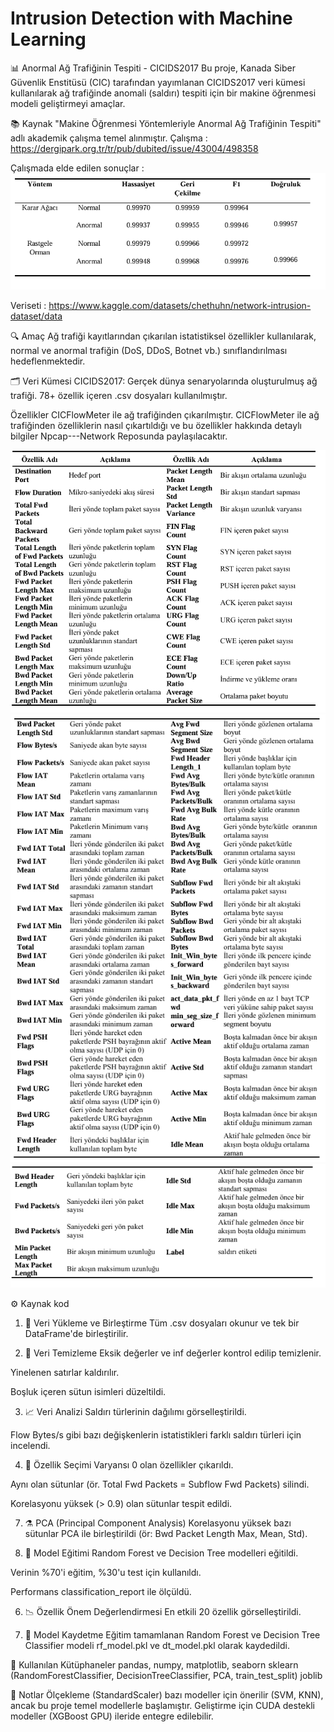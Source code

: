 # Intrusion Detection with Machine Learning

📊 Anormal Ağ Trafiğinin Tespiti - CICIDS2017
Bu proje, Kanada Siber Güvenlik Enstitüsü (CIC) tarafından yayımlanan CICIDS2017 veri kümesi kullanılarak ağ trafiğinde anomali (saldırı) tespiti için bir makine öğrenmesi modeli geliştirmeyi amaçlar. 

📚 Kaynak
"Makine Öğrenmesi Yöntemleriyle Anormal Ağ Trafiğinin Tespiti" adlı akademik çalışma temel alınmıştır.
Çalışma : https://dergipark.org.tr/tr/pub/dubited/issue/43004/498358

Çalışmada elde edilen sonuçlar : 
![Görsel  1](Images/ForReadMe4.PNG)

Veriseti : https://www.kaggle.com/datasets/chethuhn/network-intrusion-dataset/data

🔍 Amaç
Ağ trafiği kayıtlarından çıkarılan istatistiksel özellikler kullanılarak, normal ve anormal trafiğin (DoS, DDoS, Botnet vb.) sınıflandırılması hedeflenmektedir.

🗂️ Veri Kümesi
CICIDS2017: Gerçek dünya senaryolarında oluşturulmuş ağ trafiği.
78+ özellik içeren .csv dosyaları kullanılmıştır.

Özellikler CICFlowMeter ile ağ trafiğinden çıkarılmıştır.
CICFlowMeter ile ağ trafiğinden özelliklerin nasıl çıkartıldığı ve bu özellikler hakkında detaylı bilgiler Npcap---Network Reposunda paylaşılacaktır.

![Görsel  2 (Görseller ilgili makaleden alınmıştır.)](Images/ForReadMe1.PNG)
![Görsel  3](Images/ForReadMe2.PNG)
![Görsel  4](Images/ForReadMe3.PNG)

⚙️ Kaynak kod
1. 📁 Veri Yükleme ve Birleştirme
Tüm .csv dosyaları okunur ve tek bir DataFrame'de birleştirilir.

2. 🧹 Veri Temizleme
Eksik değerler ve inf değerler kontrol edilip temizlenir.

Yinelenen satırlar kaldırılır.

Boşluk içeren sütun isimleri düzeltildi.

3. 📈 Veri Analizi
Saldırı türlerinin dağılımı görselleştirildi.

Flow Bytes/s gibi bazı değişkenlerin istatistikleri farklı saldırı türleri için incelendi.

4. 🧪 Özellik Seçimi
Varyansı 0 olan özellikler çıkarıldı.

Aynı olan sütunlar (ör. Total Fwd Packets = Subflow Fwd Packets) silindi.

Korelasyonu yüksek (> 0.9) olan sütunlar tespit edildi.

7. ⚗️ PCA (Principal Component Analysis)
Korelasyonu yüksek bazı sütunlar PCA ile birleştirildi (ör: Bwd Packet Length Max, Mean, Std).

5. 🧠 Model Eğitimi
Random Forest ve Decision Tree modelleri eğitildi.

Verinin %70'i eğitim, %30'u test için kullanıldı.

Performans classification_report ile ölçüldü.

6. 📉 Özellik Önem Değerlendirmesi
En etkili 20 özellik görselleştirildi.

8. 💾 Model Kaydetme
Eğitim tamamlanan Random Forest ve Decision Tree Classifier modeli rf_model.pkl ve dt_model.pkl olarak kaydedildi.

🧪 Kullanılan Kütüphaneler
pandas, numpy, matplotlib, seaborn
sklearn (RandomForestClassifier, DecisionTreeClassifier, PCA, train_test_split)
joblib

📌 Notlar
Ölçekleme (StandardScaler) bazı modeller için önerilir (SVM, KNN), ancak bu proje temel modellerle başlamıştır.
Geliştirme için CUDA destekli modeller (XGBoost GPU) ileride entegre edilebilir.

